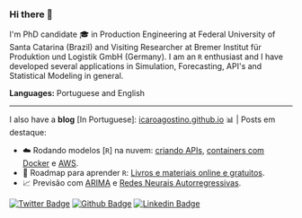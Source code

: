 ### Hi there 👋

I'm PhD candidate :mortar_board: in Production Engineering at Federal University of Santa Catarina (Brazil) and Visiting Researcher at Bremer Institut für Produktion und Logistik GmbH (Germany). I am an `R` enthusiast and I have developed several applications in Simulation, Forecasting, API's and Statistical Modeling in general.

**Languages:** Portuguese and English

---

I also have a **blog** [In Portuguese]: [icaroagostino.github.io](https://icaroagostino.github.io/blog/) :bar_chart: | Posts em destaque:

  - :cloud: Rodando modelos [`R`] na nuvem: [criando APIs](https://icaroagostino.github.io/post/plumber/), [containers com Docker](https://icaroagostino.github.io/post/docker/) e [AWS](https://icaroagostino.github.io/post/aws/).
  - :blue_book: Roadmap para aprender `R`: [Livros e materiais online e gratuitos](https://icaroagostino.github.io/post/learnr/).
  - :chart_with_upwards_trend: Previsão com [ARIMA](https://icaroagostino.github.io/post/arima/) e [Redes Neurais Autorregressivas](https://icaroagostino.github.io/post/ann/).
  
  

[![Twitter Badge](https://img.shields.io/badge/-@icaroagostino-1da1f2?style=flat-square&labelColor=1da1f2&logo=twitter&logoColor=white&link=https://twitter.com/icaroagostino)](https://twitter.com/icaroagostino)
[![Github Badge](https://img.shields.io/badge/-@icaroagostino-24292e?style=flat-square&labelColor=24292e&logo=github&logoColor=white&link=https://github.com/icaroagostino)](https://github.com/icaroagostino)
[![Linkedin Badge](https://img.shields.io/badge/-@icaroagostino-2867b2?style=flat-square&labelColor=2867b2&logo=linkedin&logoColor=white&link=https://www.linkedin.com/in/icaroagostino/)](https://www.linkedin.com/in/icaroagostino/)
